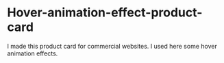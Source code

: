 # Hover-animation-effect-product-card
I made this product card for commercial websites. I used here  some hover animation effects.
